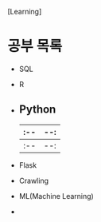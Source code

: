 [Learning]

# 공부 목록
  * SQL
  * R
  * Python
    - 
    |:--|--:|
    |:--|--:|
    |:--|--:|

  * Flask
  * Crawling
  * ML(Machine Learning)
  * 